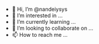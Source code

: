 - 👋 Hi, I’m @nandeiysys
- 👀 I’m interested in ...
- 🌱 I’m currently learning ...
- 💞️ I’m looking to collaborate on ...
- 📫 How to reach me ...

<!---
nandeiysys/nandeiysys is a ✨ special ✨ repository because its `README.md` (this file) appears on your GitHub profile.
You can click the Preview link to take a look at your changes.
--->
